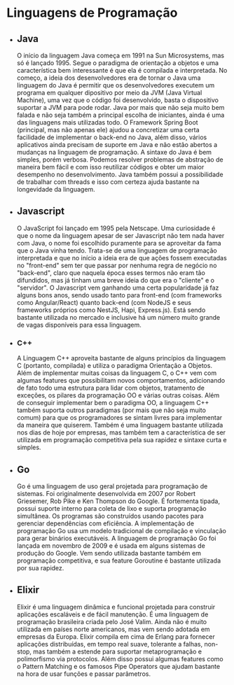 ﻿
# Linguagens de Programação
- ## Java
  O início da linguagem Java começa em 1991 na Sun Microsystems, mas só é lançado 1995. Segue o paradigma de orientação a objetos e uma característica bem interessante é que ela é compilada e interpretada. No começo, a ideia dos desenvolvedores era de tornar o Java uma linguagem do Java é permitir que os desenvolvedores executem um programa em qualquer dipositivo por meio da JVM (Java Virtual Machine), uma vez que o código foi desenvolvido, basta o dispositivo suportar a JVM para pode rodar. 
  Java por mais que não seja muito bem falada e não seja também a principal escolha de iniciantes, ainda é uma das linguagens mais utilizadas todo. O Framework Spring Boot (principal, mas não apenas ele) ajudou a concretizar uma certa facilidade de implementar o back-end no Java, além disso, vários aplicativos ainda precisam de suporte em Java e não estão abertos a mudanças na linguagem de programação.
  A sintaxe do Java é bem simples, porém verbosa. Podemos resolver problemas de abstração de maneira bem fácil e com isso reutilizar códigos e obter um maior desempenho no desenvolvimento. Java também possui a possibilidade de trabalhar com threads e isso com certeza ajuda bastante na longevidade da linguagem.
- ## Javascript
  O JavaScript foi lançado em 1995 pela Netscape. Uma curiosidade é que o nome da linguagem apesar de ser Javascript não tem nada haver com Java, o nome foi escolhido puramente para se aproveitar da fama que o Java vinha tendo. Trata-se de uma linguagem de programação interpretada e que no início a ideia era de que ações fossem executadas no "front-end" sem ter que passar por nenhuma regra de negócio no "back-end", claro que naquela época esses termos não eram tão difundidos, mas já tinham uma breve ideia do que era o "cliente" e o "servidor".
  O Javascript vem ganhando uma certa popularidade já faz alguns bons anos, sendo usado tanto para front-end (com frameworks como Angular/React) quanto back-end (com NodeJS e seus frameworks próprios como NestJS, Hapi, Express.js). Está sendo bastante utilizada no mercado e inclusive há um número muito grande de vagas disponíveis para essa linguagem.

- ### C++
  A Linguagem C++ aproveita bastante de alguns princípios da linguagem C (portanto, compilada) e utiliza o paradigma Orientação a Objetos. Além de implementar muitas coisas da linguagem C, o C++ vem com algumas features que possibilitam novos comportamentos, adicionando de fato todo uma estrutura para lidar com objetos, tratamento de exceções, os pilares da programação OO e várias outras coisas. Além de conseguir implementar bem o paradigma OO, a linguagem C++ também suporta outros paradigmas (por mais que não seja muito comum) para que os programadores se sintam livres para implementar da maneira que quiserem. Também é uma linguagem bastante utilizada nos dias de hoje por empresas, mas também tem a característica de ser utilizada em programação competitiva pela sua rapidez e sintaxe curta e simples.

- ## Go
  Go é uma linguagem de uso geral projetada para programação de sistemas. Foi originalmente desenvolvida em 2007 por Robert Griesemer, Rob Pike e Ken Thompson do Google. É fortementa tipada, possui suporte interno para coleta de lixo e suporta programação simultânea. 
  Os programas são construídos usando pacotes para gerenciar dependências com eficiência. A implementação de programação Go usa um modelo tradicional de compilação e vinculação para gerar binários executáveis. A linguagem de programação Go foi lançada em novembro de 2009 e é usada em alguns sistemas de produção do Google. Vem sendo utilizada bastante também em programação competitiva, e sua feature Goroutine é bastante utilizada por sua rapidez.

- ## Elixir
  Elixir é uma linguagem dinâmica e funcional projetada para construir aplicações escaláveis e de fácil manutenção.
  É uma linguagem de programação brasileira criada pelo José Valim. Ainda não é muito utilizada em países norte americanos, mas vem sendo adotada em empresas da Europa.
  Elixir compila em cima de Erlang para fornecer aplicações distribuídas, em tempo real suave, tolerante a falhas, non-stop, mas também a estende para suportar metaprogramação e polimorfismo via protocolos. Além disso possui algumas features como o Pattern Matching e os famosos Pipe Operators que ajudam bastante na hora de usar funções e passar parâmetros.

